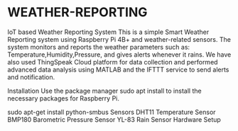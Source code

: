 # WEATHER-REPORTING
IoT based Weather Reporting System
This is a simple Smart Weather Reporting system using Raspberry Pi 4B+ and weather-related sensors. The system monitors and reports the weather parameters such as: Temperature,Humidity,Pressure, and gives alerts whenever it rains. We have also used ThingSpeak Cloud platform for data collection and performed advanced data analysis using MATLAB and the IFTTT service to send alerts and notification.

Installation
Use the package manager sudo apt install to install the necessary packages for Raspberry Pi.

sudo apt-get install python-smbus 
Sensors
DHT11 Temperature Sensor
BMP180 Barometric Pressure Sensor
YL-83 Rain Sensor
Hardware Setup
